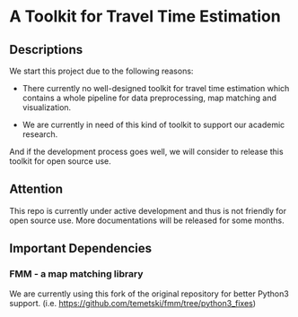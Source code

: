 # A Toolkit for Travel Time Estimation

## Descriptions

We start this project due to the following reasons:

- There currently no well-designed toolkit for travel time estimation which contains a whole pipeline for data preprocessing, map matching and visualization.

- We are currently in need of this kind of toolkit to support our academic research.

And if the development process goes well, we will consider to release this toolkit for open source use.

## Attention

This repo is currently under active development and thus is not friendly for open source use. More documentations will be released for some months.

## Important Dependencies

### FMM - a map matching library

We are currently using this fork of the original repository for better Python3 support. (i.e. https://github.com/temetski/fmm/tree/python3_fixes)

